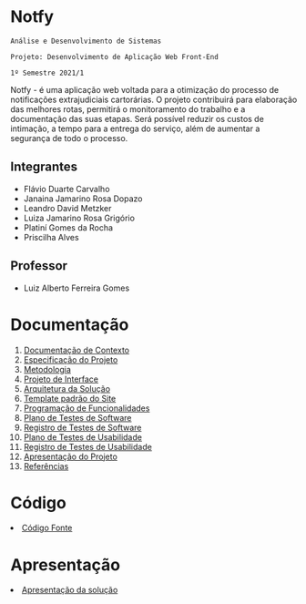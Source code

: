 # Notfy

`Análise e Desenvolvimento de Sistemas`

`Projeto: Desenvolvimento de Aplicação Web Front-End`

`1º Semestre 2021/1`

Notfy - é uma aplicação web voltada para a otimização do processo de notificações extrajudiciais cartorárias. O projeto contribuirá para elaboração das melhores rotas, permitirá o monitoramento do trabalho e a documentação das suas etapas. Será possível reduzir os custos de intimação, a tempo para a entrega do serviço, além de aumentar a segurança de todo o processo.


## Integrantes

- Flávio Duarte Carvalho 
- Janaina Jamarino Rosa Dopazo
- Leandro David Metzker 
- Luiza Jamarino Rosa Grigório
- Platiní Gomes da Rocha
- Priscilha Alves

## Professor

- Luiz Alberto Ferreira Gomes
# Documentação

<ol>
<li><a href="docs/1-Documentação de Contexto.md"> Documentação de Contexto</a></li>
<li><a href="docs/2-Especificação do Projeto.md"> Especificação do Projeto</a></li>
<li><a href="docs/3-Metodologia.md"> Metodologia</a></li>
<li><a href="docs/4-Projeto de Interface.md"> Projeto de Interface</a></li>
<li><a href="docs/5-Arquitetura da Solução.md"> Arquitetura da Solução</a></li>
<li><a href="docs/6-Template padrão do Site.md"> Template padrão do Site</a></li>
<li><a href="docs/7-Programação de Funcionalidades.md"> Programação de Funcionalidades</a></li>
<li><a href="docs/8-Plano de Testes de Software.md"> Plano de Testes de Software</a></li>
<li><a href="docs/9-Registro de Testes de Software.md"> Registro de Testes de Software</a></li>
<li><a href="docs/10-Plano de Testes de Usabilidade.md"> Plano de Testes de Usabilidade</a></li>
<li><a href="docs/11-Registro de Testes de Usabilidade.md"> Registro de Testes de Usabilidade</a></li>
<li><a href="docs/12-Apresentação do Projeto.md"> Apresentação do Projeto</a></li>
<li><a href="docs/13-Referências.md"> Referências</a></li>
</ol>

# Código

<li><a href="src/README.md"> Código Fonte</a></li>

# Apresentação

<li><a href="presentation/README.md"> Apresentação da solução</a></li>
